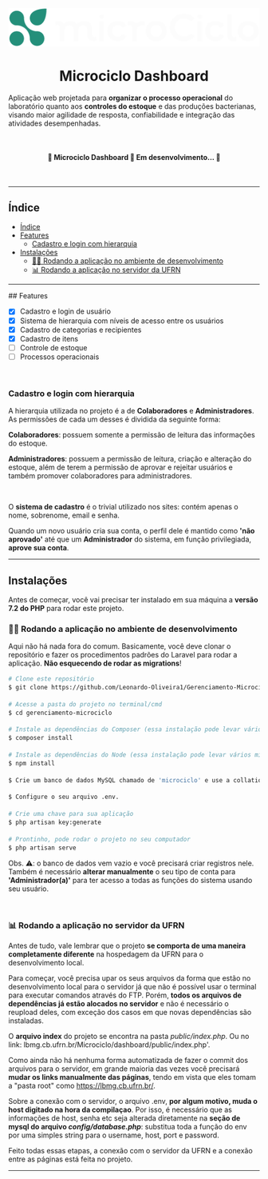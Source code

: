 <p align="center"><img src="README/logo.png"></p>

<h1 align="center">Microciclo Dashboard</h1>

Aplicação web projetada para **organizar o processo operacional** do laboratório quanto aos **controles do estoque** e das produções bacterianas, visando maior agilidade de resposta, confiabilidade e integração das atividades desempenhadas.

<br>
<h4 align="center"> 
	🚧  Microciclo Dashboard 🚀 Em desenvolvimento...  🚧
</h4>
<br>

<hr>

## Índice
- [Índice](#índice)
- [Features](#features)
  - [Cadastro e login com hierarquia](#cadastro-e-login-com-hierarquia)
- [Instalações](#instalações)
  - [👨‍💻 Rodando a aplicação no ambiente de desenvolvimento](#-rodando-a-aplicação-no-ambiente-de-desenvolvimento)
  - [📊 Rodando a aplicação no servidor da UFRN](#-rodando-a-aplicação-no-servidor-da-ufrn)

<hr>
## Features

- [x] Cadastro  e login de usuário
- [x] Sistema de hierarquia com níveis de acesso entre os usuários
- [x] Cadastro de categorias e recipientes
- [x] Cadastro de itens
- [ ] Controle de estoque
- [ ] Processos operacionais

<br>

### Cadastro e login com hierarquia
A hierarquia utilizada no projeto é a de **Colaboradores** e **Administradores**. As permissões de cada um desses é dividida da seguinte forma:

**Colaboradores**: possuem somente a permissão de leitura das informações do estoque.

**Administradores**: possuem a permissão de leitura, criação e alteração do estoque, além de terem a permissão de aprovar e rejeitar usuários e também promover colaboradores para administradores. 

<br>

O **sistema de cadastro** é o trivial utilizado nos sites: contém apenas o nome, sobrenome, email e senha.

Quando um novo usuário cria sua conta, o perfil dele é mantido como **'não aprovado'** até que um **Administrador** do sistema, em função privilegiada, **aprove sua conta**.

<hr>

## Instalações

Antes de começar, você vai precisar ter instalado em sua máquina a **versão 7.2 do PHP** para rodar este projeto.

### 👨‍💻 Rodando a aplicação no ambiente de desenvolvimento

Aqui não há nada fora do comum. Basicamente, você deve clonar o repositório e fazer os procedimentos padrões do Laravel para rodar a aplicação. **Não esquecendo de rodar as migrations**! 

```bash
# Clone este repositório
$ git clone https://github.com/Leonardo-Oliveira1/Gerenciamento-Microciclo.git

# Acesse a pasta do projeto no terminal/cmd
$ cd gerenciamento-microciclo

# Instale as dependências do Composer (essa instalação pode levar vários minutos)
$ composer install

# Instale as dependências do Node (essa instalação pode levar vários minutos)
$ npm install

$ Crie um banco de dados MySQL chamado de 'microciclo' e use a collation equivalente a 'utf8_general_ci'

$ Configure o seu arquivo .env.

# Crie uma chave para sua aplicação
$ php artisan key:generate

# Prontinho, pode rodar o projeto no seu computador
$ php artisan serve

```

Obs. ⚠️: o banco de dados vem vazio e você precisará criar registros nele. Também é necessário **alterar manualmente** o seu tipo de conta para **'Administrador(a)'** para ter acesso a todas as funções do sistema usando seu usuário.

<br>

### 📊 Rodando a aplicação no servidor da UFRN

Antes de tudo, vale lembrar que o projeto **se comporta de uma maneira completamente diferente** na hospedagem da UFRN para o desenvolvimento local. 

Para começar, você precisa upar os seus arquivos da forma que estão no desenvolvimento local para o servidor já que não é possível usar o terminal para executar comandos através do FTP. Porém, **todos os arquivos de dependências já estão alocados no servidor** e não é necessário o reupload deles, com exceção dos casos em que novas dependências são instaladas.

O **arquivo index** do projeto se encontra na pasta *public/index.php*. Ou no link: lbmg.cb.ufrn.br/Microciclo/dashboard/public/index.php'.

Como ainda não há nenhuma forma automatizada de fazer o commit dos arquivos para o servidor, em grande maioria das vezes você precisará **mudar os links manualmente das páginas**, tendo em vista que eles tomam a "pasta root" como https://lbmg.cb.ufrn.br/.

Sobre a conexão com o servidor, o arquivo .env, **por algum motivo, muda o host digitado na hora da compilaçao**. Por isso, é necessário que as informações de host, senha etc seja alterada diretamente na **seção de mysql do arquivo *config/database.php***: substitua toda a função do env por uma simples string para o username, host, port e password.

Feito todas essas etapas, a conexão com o servidor da UFRN e a conexão entre as páginas está feita no projeto.

<hr>
